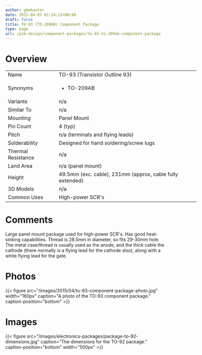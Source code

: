 ```yaml
---
author: gbmhunter
date: 2015-04-07 01:24:22+00:00
draft: false
title: TO-93 (TO-209AB) Component Package
type: page
url: /pcb-design/component-packages/to-93-to-209ab-component-package
---
```


# Overview


<table style="width: 600px;" >
<tbody >
<tr >

<td >Name
</td>

<td >TO-93 (Transistor Outline 93)
</td>
</tr>
<tr >

<td >Synonyms
</td>

<td >



  * TO-209AB


</td>
</tr>
<tr >

<td >Variants
</td>

<td >n/a
</td>
</tr>
<tr >

<td >Similar To
</td>

<td >n/a
</td>
</tr>
<tr >

<td >Mounting
</td>

<td >Panel Mount
</td>
</tr>
<tr >

<td >Pin Count
</td>

<td >4 (typ)
</td>
</tr>
<tr >

<td >Pitch
</td>

<td >n/a (terminals and flying leads)
</td>
</tr>
<tr >

<td >Solderability
</td>

<td >Designed for hand soldering/screw lugs
</td>
</tr>
<tr >

<td >Thermal Resistance
</td>

<td >n/a
</td>
</tr>
<tr >

<td >Land Area
</td>

<td >n/a (panel mount)
</td>
</tr>
<tr >

<td >Height
</td>

<td >49.5mm (exc. cable), 231mm (approx, cable fully extended)
</td>
</tr>
<tr >

<td >3D Models
</td>

<td >n/a
</td>
</tr>
<tr >

<td >Common Uses
</td>

<td >High-power SCR's
</td>
</tr>
</tbody>
</table>


# Comments




Large panel mount package used for high-power SCR's. Has good heat-sinking capabilities. Thread is 28.5mm in diameter, so fits 29-30mm hole. The metal case/thread is usually used as the anode, and the thick cable the cathode (there normally is a flying lead for the cathode also), along with a white flying lead for the gate.




# Photos


{{< figure src="/images/2015/04/to-93-component-package-photo.jpg" width="160px" caption="A photo of the TO-93 component package." caption-position="bottom" >}}


# Images




{{< figure src="/images/electronics-packages/package-to-92-dimensions.jpg" caption="The dimensions for the TO-92 package." caption-position="bottom" width="500px" >}}

